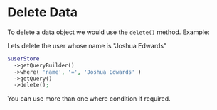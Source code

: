 <!--METADATA
{
    "title": "Delete Data",
    "url": "delete-data",
    "icon": "trash"
}
!METADATA-->

# Delete Data

To delete a data object we would use the `delete()` method. Example:

Lets delete the user whose name is "Joshua Edwards"

```php
$userStore
  ->getQueryBuilder()
  ->where( 'name', '=', 'Joshua Edwards' )
  ->getQuery()
  ->delete();
```

You can use more than one where condition if required.

